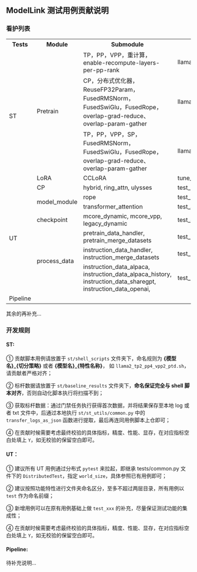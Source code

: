 ## ModelLink 测试用例贡献说明

### 看护列表
<table>
    <tr>
        <th>Tests</th>
        <th>Module</th>
        <th>Submodule</th>
        <th>Scripts</th>
        <th>Accuracy</th>
        <th>Throughput</th>
        <th>Memory</th>
    </tr>
    <tr>
        <td rowspan="4">ST</td>
        <td rowspan="3">Pretrain</td>
        <td>TP，PP，VPP，重计算，enable-recompute-layers-per-pp-rank</td>
        <td>llama2_tp2_pp4_vpp2.sh</td>
        <td>Y</td>
        <td>Y</td>
        <td>Y</td>
    </tr>
    <tr>
        <td>CP，分布式优化器，ReuseFP32Param，FusedRMSNorm，FusedSwiGlu，FusedRope，overlap-grad-reduce、overlap-param-gather</td>
        <td>llama2_tp2_cp4_mem_recompute.sh</td>
        <td>Y</td>
        <td>Y</td>
        <td>Y</td>
    </tr>
<tr>
        <td>TP，PP，VPP，SP，FusedRMSNorm，FusedSwiGlu，FusedRope，overlap-grad-reduce、overlap-param-gather</td>
        <td>llama2_tp2_cp4_mem_recompute.sh</td>
        <td>Y</td>
        <td>Y</td>
        <td>Y</td>
    </tr>
    <tr>
        <td rowspan="1">LoRA</td>
        <td>CCLoRA</td>
        <td>tune_llama2_tp8_pp1_ptd.sh</td>
        <td>Y</td>
        <td>Y</td>
        <td>Y</td>
    </tr>
    <tr>
        <td rowspan="7">UT</td>
        <td>CP</td>
        <td>hybrid, ring_attn, ulysses</td>
        <td>test_hybrid_context_parallel.py</td>
        <td>Y</td>
        <td></td>
        <td></td>
    </tr>
    <tr>
        <td rowspan="2">model_module</td>
        <td>rope</td>
        <td>test_rotary_pos_embedding.py</td>
        <td>Y</td>
        <td></td>
        <td></td>
    </tr>
    <tr>
        <td>transformer_attention</td>
        <td>test_attention.py</td>
        <td>Y</td>
        <td></td>
        <td></td>
    </tr>
    <tr>
        <td>checkpoint</td>
        <td>mcore_dynamic, mcore_vpp, legacy_dynamic</td>
        <td>test_convert_ckpt_from_huggingface.py</td>
        <td>Y</td>
        <td></td>
        <td></td>
    </tr>
	<tr>
        <td rowspan="3">process_data</td>
        <td>pretrain_data_handler, pretrain_merge_datasets</td>
        <td>test_process_pretrain_data.py</td>
        <td>Y</td>
        <td></td>
        <td></td>
    </tr>
	<tr>
        <td>instruction_data_handler, instruction_merge_datasets</td>
        <td>test_process_instruction_data.py</td>
        <td>Y</td>
        <td></td>
        <td></td>
    </tr>
	<tr>
        <td>instruction_data_alpaca,
        instruction_data_alpaca_history,
        instruction_data_sharegpt,
        instruction_data_openai,</td>
        <td>test_process_instruction_data_lf.py</td>
        <td>Y</td>
        <td></td>
        <td></td>
    </tr>
    <tr>
        <td>Pipeline</td>
        <td colspan="6"></td>
    </tr>
</table>


其余的再补充...

### 开发规则

#### ST:

① 贡献脚本用例请放置于 `st/shell_scripts` 文件夹下，命名规则为 **{模型名}_{切分策略}** 或者 **{模型名}_{特性名称}**， 如 `llama2_tp2_pp4_vpp2_ptd.sh`，请贡献者严格对齐；

② 标杆数据请放置于 `st/baseline_results` 文件夹下，**命名保证完全与 shell 脚本对齐**，否则自动化脚本执行将扫描不到；

③ 获取标杆数据：通过门禁任务执行获得首次数据，并将结果保存至本地 log 或者 txt 文件中，后通过本地执行 `st/st_utils/common.py` 中的 `transfer_logs_as_json` 函数进行提取，最后再连同用例脚本上仓即可；

④ 在贡献时候需要考虑最终校验的具体指标，精度、性能、显存，在对应指标空白处填上 `Y`，如无校验的保留空白即可。


#### UT：

① 建议所有 UT 用例通过分布式 `pytest` 来拉起，即继承 tests/common.py 文件下的 `DistributedTest`，指定 `world_size`，具体参照已有用例即可；

② 建议按照功能特性进行文件夹命名区分，至多不超过两层目录，所有用例以 `test` 作为命名前缀；

③ 新增用例可以在原有用例基础上做 `test_xxx` 的补充，尽量保证测试功能的集成性；

④ 在贡献时候需要考虑最终校验的具体指标，精度、性能、显存，在对应指标空白处填上 `Y`，如无校验的保留空白即可。



#### Pipeline:

待补充说明...